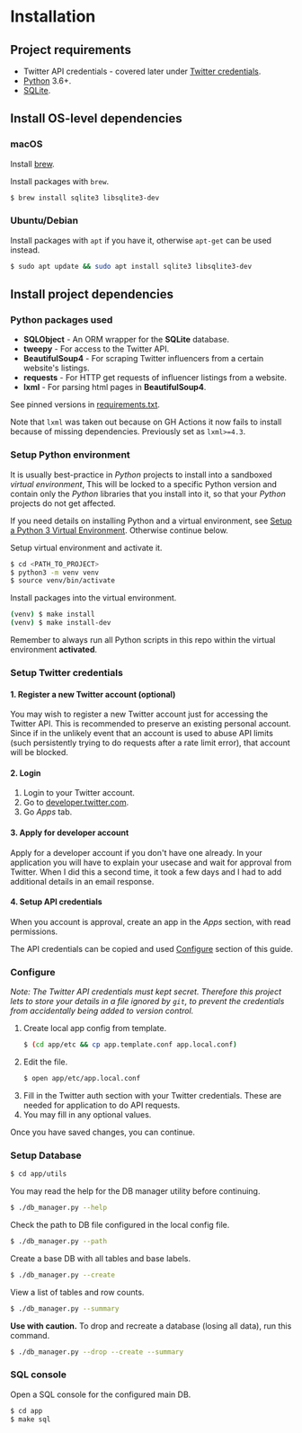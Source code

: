 # Installation


## Project requirements

- Twitter API credentials - covered later under [Twitter credentials](#twitter-credentials).
- [Python](https://www.python.org/) 3.6+.
- [SQLite](https://www.sqlite.org/index.html).


## Install OS-level dependencies


### macOS

Install [brew](https://brew.sh/).

Install packages with `brew`.

```bash
$ brew install sqlite3 libsqlite3-dev
```

### Ubuntu/Debian

Install packages with `apt` if you have it, otherwise `apt-get` can be used instead.

```bash
$ sudo apt update && sudo apt install sqlite3 libsqlite3-dev
```

## Install project dependencies

### Python packages used

- **SQLObject** - An ORM wrapper for the **SQLite** database.
- **tweepy** - For access to the Twitter API.
- **BeautifulSoup4** - For scraping Twitter influencers from a certain website's listings.
- **requests** - For HTTP get requests of influencer listings from a website.
- **lxml** - For parsing html pages in **BeautifulSoup4**.

See pinned versions in [requirements.txt](https://github.com/MichaelCurrin/twitterverse/blob/master/requirements.txt).

Note that `lxml` was taken out because on GH Actions it now fails to install because of missing dependencies. Previously set as `lxml>=4.3`.


### Setup Python environment

It is usually best-practice in _Python_ projects to install into a sandboxed _virtual environment_, This will be locked to a specific Python version and contain only the _Python_ libraries that you install into it, so that your _Python_ projects do not get affected.

If you need details on installing Python and a virtual environment, see [Setup a Python 3 Virtual Environment](https://gist.github.com/MichaelCurrin/3a4d14ba1763b4d6a1884f56a01412b7). Otherwise continue below.

Setup virtual environment and activate it.

```bash
$ cd <PATH_TO_PROJECT>
$ python3 -m venv venv
$ source venv/bin/activate
```

Install packages into the virtual environment.

```bash
(venv) $ make install
(venv) $ make install-dev
```

Remember to always run all Python scripts in this repo within the virtual environment **activated**.


### Setup Twitter credentials

#### 1. Register a new Twitter account (optional)

You may wish to register a new Twitter account just for accessing the Twitter API. This is recommended to preserve an existing personal account. Since if in the unlikely event that an account is used to abuse API limits (such persistently trying to do requests after a rate limit error), that account will be blocked.

#### 2. Login

1. Login to your Twitter account.
2. Go to [developer.twitter.com](https://developer.twitter.com/).
3. Go _Apps_ tab.

#### 3. Apply for developer account

Apply for a developer account if you don't have one already. In your application you will have to explain your usecase and wait for approval from Twitter. When I did this a second time, it took a few days and I had to add additional details in an email response.

#### 4. Setup API credentials

When you account is approval, create an app in the _Apps_ section, with read permissions.

The API credentials can be copied and used [Configure](#configure) section of this guide.

### Configure

_Note: The Twitter API credentials must kept secret. Therefore this project lets to store your details in a file ignored by `git`, to prevent the credentials from accidentally being added to version control._

1. Create local app config from template.
    ```bash
    $ (cd app/etc && cp app.template.conf app.local.conf)
    ```
2. Edit the file.
    ```bash
    $ open app/etc/app.local.conf
    ```
3. Fill in the Twitter auth section with your Twitter credentials. These are needed for application to do API requests.
4. You may fill in any optional values.

Once you have saved changes, you can continue.


### Setup Database

```bash
$ cd app/utils
```

You may read the help for the DB manager utility before continuing.

```bash
$ ./db_manager.py --help
```

Check the path to DB file configured in the local config file.

```bash
$ ./db_manager.py --path
```

Create a base DB with all tables and base labels.

```bash
$ ./db_manager.py --create
```

View a list of tables and row counts.

```bash
$ ./db_manager.py --summary
```

**Use with caution.** To drop and recreate a database (losing all data), run this command.

```bash
$ ./db_manager.py --drop --create --summary
```

### SQL console

Open a SQL console for the configured main DB.

```bash
$ cd app
$ make sql
```
